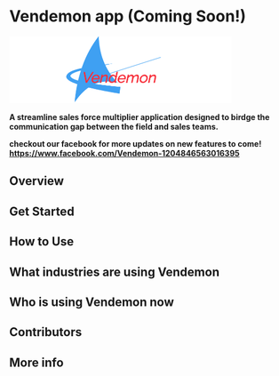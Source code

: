 #  Vendemon app <strong>(Coming Soon!)<strong>
![alt text](https://github.com/Kylepadilla/vendemon/blob/master/client/src/assets/images/LogoMakr_8yFT2z.png)


A streamline sales force multiplier application designed to birdge the communication gap between the field and sales teams. 

checkout our facebook for more updates on new features to come! https://www.facebook.com/Vendemon-1204846563016395

## Overview



## Get Started



## How to Use



## What industries are using Vendemon



## Who is using Vendemon now



## Contributors



## More info
